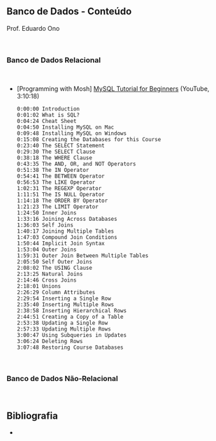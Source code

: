 ## Banco de Dados - Conteúdo

Prof. Eduardo Ono

<br>

### Banco de Dados Relacional
<br>

* [Programming with Mosh] [MySQL Tutorial for Beginners](https://www.youtube.com/watch?v=7S_tz1z_5bA) (YouTube, 3:10:18)
    ```
    0:00:00 Introduction
    0:01:02 What is SQL?
    0:04:24 Cheat Sheet
    0:04:50 Installing MySQL on Mac
    0:09:48 Installing MySQL on Windows
    0:15:08 Creating the Databases for this Course 
    0:23:40 The SELECT Statement
    0:29:30 The SELECT Clause
    0:38:18 The WHERE Clause
    0:43:35 The AND, OR, and NOT Operators 
    0:51:38 The IN Operator
    0:54:41 The BETWEEN Operator
    0:56:53 The LIKE Operator
    1:02:31 The REGEXP Operator
    1:11:51 The IS NULL Operator
    1:14:18 The ORDER BY Operator
    1:21:23 The LIMIT Operator
    1:24:50 Inner Joins
    1:33:16 Joining Across Databases
    1:36:03 Self Joins
    1:40:17 Joining Multiple Tables
    1:47:03 Compound Join Conditions
    1:50:44 Implicit Join Syntax
    1:53:04 Outer Joins
    1:59:31 Outer Join Between Multiple Tables 
    2:05:50 Self Outer Joins
    2:08:02 The USING Clause
    2:13:25 Natural Joins
    2:14:46 Cross Joins
    2:18:01 Unions
    2:26:29 Column Attributes
    2:29:54 Inserting a Single Row 
    2:35:40 Inserting Multiple Rows 
    2:38:58 Inserting Hierarchical Rows 
    2:44:51 Creating a Copy of a Table 
    2:53:38 Updating a Single Row 
    2:57:33 Updating Multiple Rows 
    3:00:47 Using Subqueries in Updates 
    3:06:24 Deleting Rows
    3:07:48 Restoring Course Databases
    ```

<br>

### Banco de Dados Não-Relacional
<br>

## Bibliografia

*
